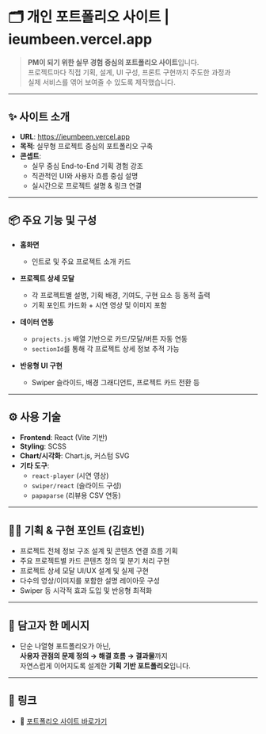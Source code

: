 # 🗂️ 개인 포트폴리오 사이트 | ieumbeen.vercel.app

> **PM이 되기 위한 실무 경험 중심의 포트폴리오 사이트**입니다.  
> 프로젝트마다 직접 기획, 설계, UI 구성, 프론트 구현까지 주도한 과정과  
> 실제 서비스를 엮어 보여줄 수 있도록 제작했습니다.

---

## ✨ 사이트 소개

- **URL**: https://ieumbeen.vercel.app  
- **목적**: 실무형 프로젝트 중심의 포트폴리오 구축  
- **콘셉트**:  
  - 실무 중심 End-to-End 기획 경험 강조  
  - 직관적인 UI와 사용자 흐름 중심 설명  
  - 실시간으로 프로젝트 설명 & 링크 연결

---

## 📦 주요 기능 및 구성

- **홈화면**
  - 인트로 및 주요 프로젝트 소개 카드

- **프로젝트 상세 모달**
  - 각 프로젝트별 설명, 기획 배경, 기여도, 구현 요소 등 동적 출력
  - 기획 포인트 카드화 + 시연 영상 및 이미지 포함

- **데이터 연동**
  - `projects.js` 배열 기반으로 카드/모달/버튼 자동 연동
  - `sectionId`를 통해 각 프로젝트 상세 정보 추적 가능

- **반응형 UI 구현**
  - Swiper 슬라이드, 배경 그래디언트, 프로젝트 카드 전환 등

---

## ⚙️ 사용 기술

- **Frontend**: React (Vite 기반)  
- **Styling**: SCSS  
- **Chart/시각화**: Chart.js, 커스텀 SVG  
- **기타 도구**:
  - `react-player` (시연 영상)
  - `swiper/react` (슬라이드 구성)
  - `papaparse` (리뷰용 CSV 연동)

---

## 🙋‍♀️ 기획 & 구현 포인트 (김효빈)

- 프로젝트 전체 정보 구조 설계 및 콘텐츠 연결 흐름 기획
- 주요 프로젝트별 카드 콘텐츠 정의 및 분기 처리 구현
- 프로젝트 상세 모달 UI/UX 설계 및 실제 구현
- 다수의 영상/이미지를 포함한 설명 레이아웃 구성
- Swiper 등 시각적 효과 도입 및 반응형 최적화

---

## 📌 담고자 한 메시지

- 단순 나열형 포트폴리오가 아닌,  
  **사용자 관점의 문제 정의 → 해결 흐름 → 결과물**까지  
  자연스럽게 이어지도록 설계한 **기획 기반 포트폴리오**입니다.

---

## 📎 링크

- 🔗 [포트폴리오 사이트 바로가기](https://ieumbeen.vercel.app)

